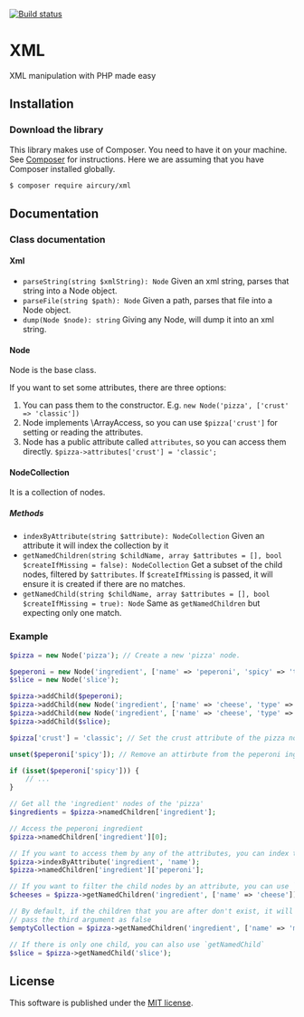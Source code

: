 [![Build status][1]][2]

# XML

XML manipulation with PHP made easy

## Installation

### Download the library

This library makes use of Composer. You need to have it on your machine. See [Composer][3] for instructions. Here we
are assuming that you have Composer installed globally.

```bash
$ composer require aircury/xml
```

## Documentation

### Class documentation

#### Xml
  * `parseString(string $xmlString): Node` Given an xml string, parses that string into a Node object.
  * `parseFile(string $path): Node` Given a path, parses that file into a Node object.
  * `dump(Node $node): string` Giving any Node, will dump it into an xml string.

#### Node

Node is the base class.

If you want to set some attributes, there are three options:
  1. You can pass them to the constructor. E.g. `new Node('pizza', ['crust' => 'classic'])`
  2. Node implements \ArrayAccess, so you can use `$pizza['crust']` for setting or reading the attributes.
  3. Node has a public attribute called `attributes`, so you can access them directly.
     `$pizza->attributes['crust'] = 'classic';`

#### NodeCollection

It is a collection of nodes.

##### Methods
  * `indexByAttribute(string $attribute): NodeCollection` Given an attribute it will index the collection by it
  * `getNamedChildren(string $childName, array $attributes = [], bool $createIfMissing = false): NodeCollection` Get a
     subset of the child nodes, filtered by `$attributes`. If `$createIfMissing` is passed, it will ensure it is created
     if there are no matches.
  * `getNamedChild(string $childName, array $attributes = [], bool $createIfMissing = true): Node` Same as
    `getNamedChildren` but expecting only one match.

### Example

```php
$pizza = new Node('pizza'); // Create a new 'pizza' node.

$peperoni = new Node('ingredient', ['name' => 'peperoni', 'spicy' => 'true']);
$slice = new Node('slice');

$pizza->addChild($peperoni);
$pizza->addChild(new Node('ingredient', ['name' => 'cheese', 'type' => 'cheddar']));
$pizza->addChild(new Node('ingredient', ['name' => 'cheese', 'type' => 'camembert']));
$pizza->addChild($slice);

$pizza['crust'] = 'classic'; // Set the crust attribute of the pizza node

unset($peperoni['spicy']); // Remove an attirbute from the peperoni ingredient node

if (isset($peperoni['spicy'])) {
    // ...
}

// Get all the 'ingredient' nodes of the 'pizza'
$ingredients = $pizza->namedChildren['ingredient'];

// Access the peperoni ingredient
$pizza->namedChildren['ingredient'][0];

// If you want to access them by any of the attributes, you can index them by that attribute
$pizza->indexByAttribute('ingredient', 'name');
$pizza->namedChildren['ingredient']['peperoni'];

// If you want to filter the child nodes by an attribute, you can use `getNamedChildren`
$cheeses = $pizza->getNamedChildren('ingredient', ['name' => 'cheese']); // Will return a NodeCollection with two elements

// By default, if the children that you are after don't exist, it will create them. if you don't want them to be created
// pass the third argument as false
$emptyCollection = $pizza->getNamedChildren('ingredient', ['name' => 'mushroom'], false);

// If there is only one child, you can also use `getNamedChild`
$slice = $pizza->getNamedChild('slice');
```

License
-------
This software is published under the [MIT license](LICENSE).

[1]: https://circleci.com/gh/aircury/xml.svg?style=shield&circle-token=:circle-token
[2]: https://circleci.com/gh/aircury/xml
[3]: https://getcomposer.org/download/
